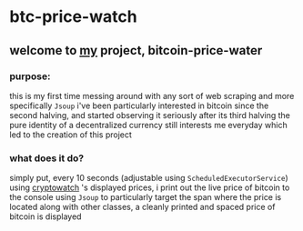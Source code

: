 # btc-price-watch

## welcome to [my](https://github.com/taeyangcode) project, **bitcoin-price-water**

### purpose:
this is my first time messing around with any sort of web scraping and more specifically `Jsoup`
i've been particularly interested in bitcoin since the second halving, and started observing it seriously after its third halving
the pure identity of a decentralized currency still interests me everyday which led to the creation of this project

### what does it do?
simply put, every 10 seconds (adjustable using `ScheduledExecutorService`) using [cryptowatch](https://cryptowat.ch/) 's displayed prices, i print out the live price of bitcoin to the console
using `Jsoup` to particularly target the span where the price is located along with other classes, a cleanly printed and spaced price of bitcoin is displayed
